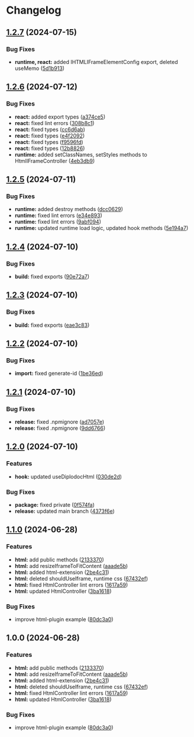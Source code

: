 # Changelog

## [1.2.7](https://github.com/diplodoc-platform/html-extension/compare/v1.2.6...v1.2.7) (2024-07-15)


### Bug Fixes

* **runtime, react:** added IHTMLIFrameElementConfig export, deleted useMemo ([5d1b913](https://github.com/diplodoc-platform/html-extension/commit/5d1b9132157696d1c7e9ef27e8d04b934d9312d1))

## [1.2.6](https://github.com/diplodoc-platform/html-extension/compare/v1.2.5...v1.2.6) (2024-07-12)


### Bug Fixes

* **react:** added export types ([a374ce5](https://github.com/diplodoc-platform/html-extension/commit/a374ce57c695991aaec0f6a932e7ad1f426e9edc))
* **react:** fixed lint errors ([308b8c1](https://github.com/diplodoc-platform/html-extension/commit/308b8c13943575d78de866bbe44aa12706d9dee7))
* **react:** fixed types ([cc6d6ab](https://github.com/diplodoc-platform/html-extension/commit/cc6d6abdb2ff063675dc70fb2836e6e13380bbaa))
* **react:** fixed types ([e4f2092](https://github.com/diplodoc-platform/html-extension/commit/e4f2092eb740b28c761c2519393f6af48ba5e30c))
* **react:** fixed types ([f9596fd](https://github.com/diplodoc-platform/html-extension/commit/f9596fd735f564fa63572e46a25b824b82331d7b))
* **react:** fixed types ([12b8826](https://github.com/diplodoc-platform/html-extension/commit/12b88268d1484ded0b1e4ee8969b1245f76d454c))
* **runtime:** added setClassNames, setStyles methods to HtmlIFrameController ([4eb3db9](https://github.com/diplodoc-platform/html-extension/commit/4eb3db99b5ae58fc48518187335bb0a0b676b342))

## [1.2.5](https://github.com/diplodoc-platform/html-extension/compare/v1.2.4...v1.2.5) (2024-07-11)


### Bug Fixes

* **runtime:** added destroy methods ([dcc0629](https://github.com/diplodoc-platform/html-extension/commit/dcc06293ca57de06bdb11153d13c176b341baa16))
* **runtime:** fixed lint errors ([e34e893](https://github.com/diplodoc-platform/html-extension/commit/e34e8937906eb0dad73e1a0d0aeb39b7668839a2))
* **runtime:** fixed lint errors ([9abf094](https://github.com/diplodoc-platform/html-extension/commit/9abf094361ba9757f14efa006e0f0b4c9f48424e))
* **runtime:** updated runtime load logic, updated hook methods ([5e194a7](https://github.com/diplodoc-platform/html-extension/commit/5e194a7596cd6b7475fceff48ca5563f6c137149))

## [1.2.4](https://github.com/diplodoc-platform/html-extension/compare/v1.2.3...v1.2.4) (2024-07-10)


### Bug Fixes

* **build:** fixed exports ([90e72a7](https://github.com/diplodoc-platform/html-extension/commit/90e72a7318c1c79dd7f7eacd4398a9a61082c4fe))

## [1.2.3](https://github.com/diplodoc-platform/html-extension/compare/v1.2.2...v1.2.3) (2024-07-10)


### Bug Fixes

* **build:** fixed exports ([eae3c83](https://github.com/diplodoc-platform/html-extension/commit/eae3c8319d26ec24ef9dbd87912dbeea5ee0cf2f))

## [1.2.2](https://github.com/diplodoc-platform/html-extension/compare/v1.2.1...v1.2.2) (2024-07-10)


### Bug Fixes

* **import:** fixed generate-id ([1be36ed](https://github.com/diplodoc-platform/html-extension/commit/1be36edf5562d293bff226f91218bd44bdfd1276))

## [1.2.1](https://github.com/diplodoc-platform/html-extension/compare/v1.2.0...v1.2.1) (2024-07-10)


### Bug Fixes

* **release:** fixed .npmignore ([ad7057e](https://github.com/diplodoc-platform/html-extension/commit/ad7057e635026d9619ff9182b6d6e9ce136d53cf))
* **release:** fixed .npmignore ([9dd6766](https://github.com/diplodoc-platform/html-extension/commit/9dd676633a80f0aec97ee02157271e09dd366542))

## [1.2.0](https://github.com/diplodoc-platform/html-extension/compare/v1.1.0...v1.2.0) (2024-07-10)


### Features

* **hook:** updated useDiplodocHtml ([030de2d](https://github.com/diplodoc-platform/html-extension/commit/030de2dcb8fe0aa2f054f0160f07d05a22ae86c8))


### Bug Fixes

* **package:** fixed private ([0f574fa](https://github.com/diplodoc-platform/html-extension/commit/0f574faeb340491703ad3a33103850051983a1e8))
* **release:** updated main branch ([4373f6e](https://github.com/diplodoc-platform/html-extension/commit/4373f6e875e369859898b211799dd165f94281ef))

## [1.1.0](https://github.com/diplodoc-platform/html-extension/compare/v1.0.0...v1.1.0) (2024-06-28)


### Features

* **html:** add public methods ([2133370](https://github.com/diplodoc-platform/html-extension/commit/2133370abf5576625a2bef3904b472c7b9ae86ec))
* **html:** add resizeIframeToFitContent ([aaade5b](https://github.com/diplodoc-platform/html-extension/commit/aaade5b9f4b59e7fd81b6b761e764433b396428f))
* **html:** added html-extension ([2be4c31](https://github.com/diplodoc-platform/html-extension/commit/2be4c3182901ccb36e87fc2f9225b4bb2a38b7e7))
* **html:** deleted shouldUseIframe, runtime css ([67432ef](https://github.com/diplodoc-platform/html-extension/commit/67432ef4b3cf439320689863c3d540f2daf5651d))
* **html:** fixed HtmlController lint errors ([1617a59](https://github.com/diplodoc-platform/html-extension/commit/1617a59626e463a09a1ac9fa3bc3953ed7999665))
* **html:** updated HtmlController ([3ba1618](https://github.com/diplodoc-platform/html-extension/commit/3ba16188bf3fcb1752a3980eb2a81ac7f62d8086))


### Bug Fixes

* improve html-plugin example ([80dc3a0](https://github.com/diplodoc-platform/html-extension/commit/80dc3a0bb36b5356f8ba7a5f577c74718865de5d))

## 1.0.0 (2024-06-28)


### Features

* **html:** add public methods ([2133370](https://github.com/diplodoc-platform/html-extension/commit/2133370abf5576625a2bef3904b472c7b9ae86ec))
* **html:** add resizeIframeToFitContent ([aaade5b](https://github.com/diplodoc-platform/html-extension/commit/aaade5b9f4b59e7fd81b6b761e764433b396428f))
* **html:** added html-extension ([2be4c31](https://github.com/diplodoc-platform/html-extension/commit/2be4c3182901ccb36e87fc2f9225b4bb2a38b7e7))
* **html:** deleted shouldUseIframe, runtime css ([67432ef](https://github.com/diplodoc-platform/html-extension/commit/67432ef4b3cf439320689863c3d540f2daf5651d))
* **html:** fixed HtmlController lint errors ([1617a59](https://github.com/diplodoc-platform/html-extension/commit/1617a59626e463a09a1ac9fa3bc3953ed7999665))
* **html:** updated HtmlController ([3ba1618](https://github.com/diplodoc-platform/html-extension/commit/3ba16188bf3fcb1752a3980eb2a81ac7f62d8086))


### Bug Fixes

* improve html-plugin example ([80dc3a0](https://github.com/diplodoc-platform/html-extension/commit/80dc3a0bb36b5356f8ba7a5f577c74718865de5d))
